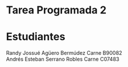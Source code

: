 # Tarea Programada 2

# Estudiantes
Randy Jossué Agüero Bermúdez Carne B90082\
Andrés Esteban Serrano Robles Carne C07483
